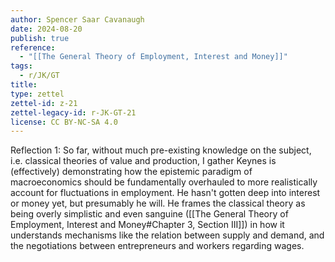 ```yaml
---
author: Spencer Saar Cavanaugh
date: 2024-08-20
publish: true
reference:
  - "[[The General Theory of Employment, Interest and Money]]"
tags:
  - r/JK/GT
title:
type: zettel
zettel-id: z-21
zettel-legacy-id: r-JK-GT-21
license: CC BY-NC-SA 4.0
---
```


Reflection 1: So far, without much pre-existing knowledge on the subject, i.e. classical theories of value and production, I gather Keynes is (effectively) demonstrating how the epistemic paradigm of macroeconomics should be fundamentally overhauled to more realistically account for fluctuations in employment. He hasn't gotten deep into interest or money yet, but presumably he will. He frames the classical theory as being overly simplistic and even sanguine ([[The General Theory of Employment, Interest and Money#Chapter 3, Section III]]) in how it understands mechanisms like the relation between supply and demand, and the negotiations between entrepreneurs and workers regarding wages.
